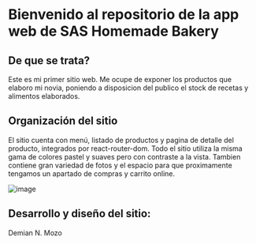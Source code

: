 # Bienvenido al repositorio de la app web de SAS Homemade Bakery

## De que se trata?

Este es mi primer sitio web. Me ocupe de exponer los productos que elaboro mi novia, poniendo a disposicion del publico el stock de recetas y alimentos elaborados.

## Organización del sitio
El sitio cuenta con menú, listado de productos y pagina de detalle del producto, integrados por react-router-dom.  Todo el sitio utiliza la misma gama de colores pastel y suaves pero con contraste a la vista. Tambien contiene gran variedad de fotos y el espacio para que proximamente tengamos un apartado de compras y carrito online.

![image](https://github.com/demianmozo/react_proyect/blob/master/src/assets/ReactProject.gif)

## Desarrollo y diseño del sitio:
Demian N. Mozo
